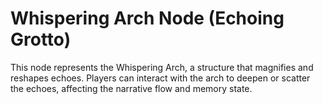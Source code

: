 # Whispering Arch Node (Echoing Grotto)

This node represents the Whispering Arch, a structure that magnifies and reshapes echoes. Players can interact with the arch to deepen or scatter the echoes, affecting the narrative flow and memory state.
